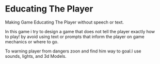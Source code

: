 # Educating The Player
Making Game Educating The Player without speech or text.

In this game i try to design a game that does not tell the player exactly how to play! by avoid using text or prompts that inform the player on game mechanics or where to go.

To warning player from dangers zoon and find him way to goal.I use sounds, lights, and 3d Models.

